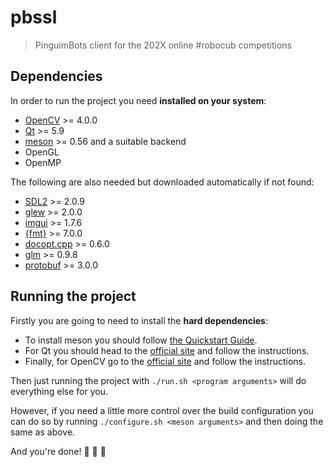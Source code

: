 # pbssl
> PinguimBots client for the 202X online #robocub competitions

## Dependencies
In order to run the project you need **installed on your system**:
- [OpenCV](https://opencv.org/) >= 4.0.0
- [Qt](https://www.qt.io/) >= 5.9
- [meson](https://github.com/mesonbuild/meson) >= 0.56 and a suitable backend
- OpenGL
- OpenMP

The following are also needed but downloaded automatically if not found:
- [SDL2](https://www.libsdl.org/) >= 2.0.9
- [glew](http://glew.sourceforge.net/) >= 2.0.0
- [imgui](https://github.com/ocornut/imgui) >= 1.7.6
- [{fmt}](https://fmt.dev) >= 7.0.0
- [docopt.cpp](https://github.com/docopt/docopt.cpp) >= 0.6.0
- [glm](http://glm.g-truc.net/) >= 0.9.8
- [protobuf](https://developers.google.com/protocol-buffers) >= 3.0.0

## Running the project

Firstly you are going to need to install the **hard dependencies**:
- To install meson you should follow [the Quickstart Guide](https://mesonbuild.com/Quick-guide.html).
- For Qt you should head to the [official site](https://qt.io) and follow the instructions.
- Finally, for OpenCV go to the [official site](https://opencv.org/) and follow the instructions.

Then just running the project with `./run.sh <program arguments>` will do everything else for you.

However, if you need a little more control over the build configuration you can
do so by running `./configure.sh <meson arguments>` and then doing the same as above.

And you're done! :tada: :tada: :tada:
